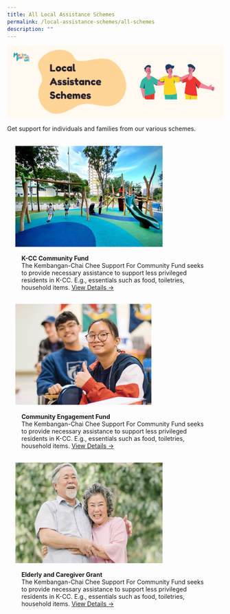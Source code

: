 ```yaml
---
title: All Local Assistance Schemes
permalink: /local-assistance-schemes/all-schemes
description: ""
---
```

![](/images/Website%20-%20Schemes%20Banner.png)

Get support for individuals and families from our various schemes. 

<ul style="display: grid; grid-template-columns: repeat(auto-fit, minmax(228px, 1fr)); gap: 1rem; margin: 2rem 2vw; padding: 0; list-style-type: none;"> 


<li><div style="position: relative; display: block; height: 100%;  overflow: hidden; text-decoration: none;"><div style="width:343px;height:235px;"><img style="height:235px;width:auto;" src="/images/image1.jpg"></div><div style="position: relative; display: flex; align-items: center; gap: 2em; padding: 1em 1em 0;"><h3 style="font-size: 1em; margin: 0 0 .3em;"></h3></div><p style="padding: 0 1em 1em;margin: 0; overflow: hidden;"><b>K-CC Community Fund</b><br />The Kembangan-Chai Chee Support For Community Fund seeks to provide necessary assistance to support less privileged residents in K-CC. E.g., essentials such as food, toiletries, household items. <a href="/local-assistance-schemes/kcc-support-for-comm-fund">View Details -></a> </p> </div></li> 


<li><div style="position: relative; display: block; height: 100%;  overflow: hidden; text-decoration: none;"><div style="width:343px;height:235px;"><img style="height:235px;width:auto;" src="/images/image3.png"></div><div style="position: relative; display: flex; align-items: center; gap: 2em; padding: 1em 1em 0;"><h3 style="font-size: 1em; margin: 0 0 .3em;"></h3></div><p style="padding: 0 1em 1em;margin: 0; overflow: hidden;"><b>Community Engagement Fund</b><br />The Kembangan-Chai Chee Support For Community Fund seeks to provide necessary assistance to support less privileged residents in K-CC. E.g., essentials such as food, toiletries, household items.  <a href="/local-assistance-schemes/kcccommunityfund">View Details -></a> </p> </div></li> 

<li><div style="position: relative; display: block; height: 100%;  overflow: hidden; text-decoration: none;"><div style="width:343px;height:235px;"><img style="height:235px;width:auto;" src="/images/image2.png"></div><div style="position: relative; display: flex; align-items: center; gap: 2em; padding: 1em 1em 0;"><h3 style="font-size: 1em; margin: 0 0 .3em;"></h3></div><p style="padding: 0 1em 1em;margin: 0; overflow: hidden;"><b>Elderly and Caregiver Grant</b><br />The Kembangan-Chai Chee Support For Community Fund seeks to provide necessary assistance to support less privileged residents in K-CC. E.g., essentials such as food, toiletries, household items. <a href="/local-assistance-schemes/kcc-support-for-comm-fund">View Details -></a> </p> </div></li> 
	
<ul>